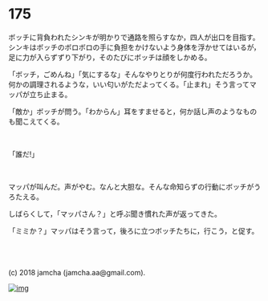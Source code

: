 # 175

ボッチに背負われたシンキが明かりで通路を照らすなか，四人が出口を目指す。シンキはボッチのボロボロの手に負担をかけないよう身体を浮かせてはいるが，足に力が入らずずり下がり，そのたびにボッチは顔をしかめる。  

「ボッチ，ごめんね」「気にするな」そんなやりとりが何度行われただろうか。何かの調理されるような，いい匂いがただよってくる。「止まれ」そう言ってマッパが立ち止まる。  

「敵か」ボッチが問う。「わからん」耳をすませると，何か話し声のようなものも聞こえてくる。  

<br>  

「誰だ!」  

<br>  

マッパが叫んだ。声がやむ。なんと大胆な。そんな命知らずの行動にボッチがうろたえる。  

しばらくして，「マッパさん？」と呼ぶ聞き慣れた声が返ってきた。  

「ミミか？」マッパはそう言って，後ろに立つボッチたちに，行こう，と促す。  

<br>  

<br>  
<br>  
(c) 2018 jamcha (jamcha.aa@gmail.com).  

[![img](http://i.creativecommons.org/l/by-nc-sa/4.0/88x31.png)](http://creativecommons.org/licenses/by-nc-sa/4.0/deed)
